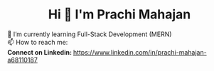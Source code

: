 ### <h1 align="center"> Hi 👋 I'm Prachi Mahajan
 🌱 I’m currently learning Full-Stack Development (MERN) <br>
 📫 How to reach me:<br>
<strong>Connect on Linkedin: </strong> https://www.linkedin.com/in/prachi-mahajan-a68110187



<!--
**Prachi26-Mahajan/Prachi26-Mahajan** is a ✨ _special_ ✨ repository because its `README.md` (this file) appears on your GitHub profile.

Here are some ideas to get you started:

- 🔭 I’m currently working on ...
- 🌱 I’m currently learning ...
- 👯 I’m looking to collaborate on ...
- 🤔 I’m looking for help with ...
- 💬 Ask me about ...
- 📫 How to reach me: ...
- 😄 Pronouns: ...
- ⚡ Fun fact: ...
-->
